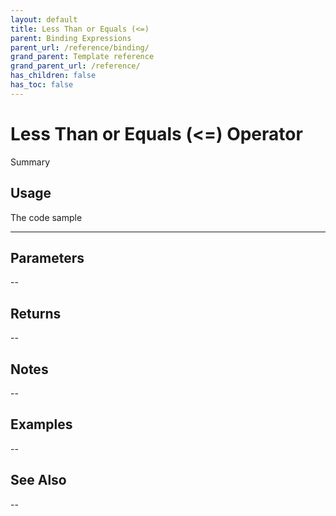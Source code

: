 ```yaml
---
layout: default
title: Less Than or Equals (<=)
parent: Binding Expressions
parent_url: /reference/binding/
grand_parent: Template reference
grand_parent_url: /reference/
has_children: false
has_toc: false
---
```


# Less Than or Equals (&lt;=) Operator

Summary

## Usage

 The code sample

---

## Parameters

--

## Returns 

--

## Notes


-- 

## Examples


--


## See Also


--

